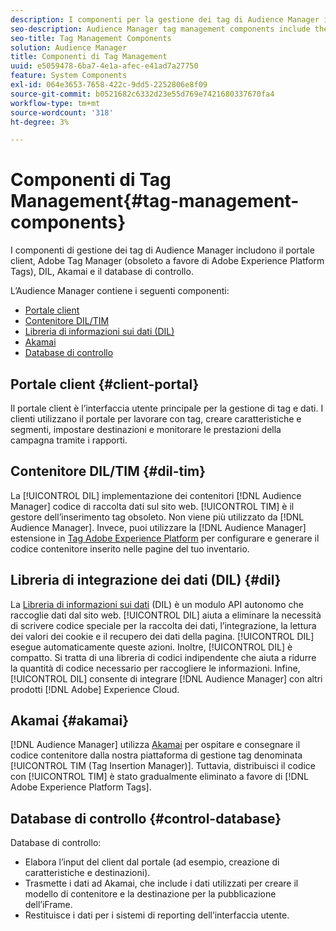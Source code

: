 ```yaml
---
description: I componenti per la gestione dei tag di Audience Manager includono il portale client, Adobe Tag Manager (obsoleto a favore di Adobe Experience Platform Launch), DIL, Akamai e il database di controllo.
seo-description: Audience Manager tag management components include the client portal, Adobe Tag Manager (deprecated in favor of Adobe Experience Platform Launch), DIL, Akamai, and the control database.
seo-title: Tag Management Components
solution: Audience Manager
title: Componenti di Tag Management
uuid: e5059478-6ba7-4e1a-afec-e41ad7a27750
feature: System Components
exl-id: 064e3653-7658-422c-9dd5-2252806e8f09
source-git-commit: b0521682c6332d23e55d769e7421680337670fa4
workflow-type: tm+mt
source-wordcount: '318'
ht-degree: 3%

---
```


# Componenti di Tag Management{#tag-management-components}

I componenti di gestione dei tag di Audience Manager includono il portale client, Adobe Tag Manager (obsoleto a favore di Adobe Experience Platform Tags), DIL, Akamai e il database di controllo.

<!-- 

c_comptag.xml

 -->

L’Audience Manager contiene i seguenti componenti:

* [Portale client](../../reference/system-components/components-tag-management.md#client-portal)
* [Contenitore DIL/TIM](../../reference/system-components/components-tag-management.md#dil-tim)
* [Libreria di informazioni sui dati (DIL)](../../reference/system-components/components-tag-management.md#dil)
* [Akamai](../../reference/system-components/components-tag-management.md#akamai)
* [Database di controllo](../../reference/system-components/components-tag-management.md#control-database)

## Portale client {#client-portal}

Il portale client è l’interfaccia utente principale per la gestione di tag e dati. I clienti utilizzano il portale per lavorare con tag, creare caratteristiche e segmenti, impostare destinazioni e monitorare le prestazioni della campagna tramite i rapporti.

## Contenitore DIL/TIM {#dil-tim}

La [!UICONTROL DIL] implementazione dei contenitori [!DNL Audience Manager] codice di raccolta dati sul sito web. [!UICONTROL TIM] è il gestore dell’inserimento tag obsoleto. Non viene più utilizzato da [!DNL Audience Manager]. Invece, puoi utilizzare la [!DNL Audience Manager] estensione in [Tag Adobe Experience Platform](https://experienceleague.adobe.com/docs/experience-platform/tags/extensions/adobe/audience-manager/overview.html) per configurare e generare il codice contenitore inserito nelle pagine del tuo inventario.

## Libreria di integrazione dei dati (DIL) {#dil}

La [Libreria di informazioni sui dati](../../dil/dil-overview.md) (DIL) è un modulo API autonomo che raccoglie dati dal sito web. [!UICONTROL DIL] aiuta a eliminare la necessità di scrivere codice speciale per la raccolta dei dati, l’integrazione, la lettura dei valori dei cookie e il recupero dei dati della pagina. [!UICONTROL DIL] esegue automaticamente queste azioni. Inoltre, [!UICONTROL DIL] è compatto. Si tratta di una libreria di codici indipendente che aiuta a ridurre la quantità di codice necessario per raccogliere le informazioni. Infine, [!UICONTROL DIL] consente di integrare [!DNL Audience Manager] con altri prodotti [!DNL Adobe] Experience Cloud.

## Akamai {#akamai}

[!DNL Audience Manager] utilizza [Akamai](https://www.akamai.com/us/en/about/) per ospitare e consegnare il codice contenitore dalla nostra piattaforma di gestione tag denominata [!UICONTROL TIM (Tag Insertion Manager)]. Tuttavia, distribuisci il codice con [!UICONTROL TIM] è stato gradualmente eliminato a favore di [!DNL Adobe Experience Platform Tags].

## Database di controllo {#control-database}

Database di controllo:

* Elabora l’input del client dal portale (ad esempio, creazione di caratteristiche e destinazioni).
* Trasmette i dati ad Akamai, che include i dati utilizzati per creare il modello di contenitore e la destinazione per la pubblicazione dell’iFrame.
* Restituisce i dati per i sistemi di reporting dell’interfaccia utente.
